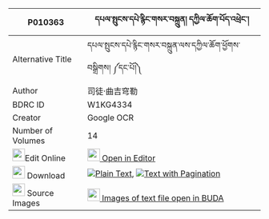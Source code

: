 |P010363|དཔལ་སྤུངས་དཔེ་རྙིང་གསར་བསྐྲུན། དཀྱིལ་ཆོག་པོད་འཕྲེང་། 
| --- | --- 
|Alternative Title |དཔལ་སྤུངས་དཔེ་རྙིང་གསར་བསྐྲུན་ལས་དཀྱིལ་ཆོག་ཕྱོགས་བསྒྲིགས། ༼དང་པོ།༽
|Author| 司徒·曲吉穹勒
|BDRC ID | W1KG4334
|Creator | Google OCR
|Number of Volumes| 14
|<img width="25" src="https://img.icons8.com/color/25/000000/edit-property.png">Edit Online| [<img width="25" src="https://avatars.githubusercontent.com/u/45091458?s=200&v=4"> Open in Editor](http://editor.openpecha.org/P010363)
|<img width="25" src="https://img.icons8.com/fluent/48/000000/download-2.png"/>  Download | [![](https://img.icons8.com/color/20/000000/txt.png)Plain Text](https://github.com/Openpecha/P010363/releases/download/v1/pal_pung_pe_nying_ge_ra_trun_k_plain_P010363.zip), [![](https://img.icons8.com/color/20/000000/txt.png)Text with Pagination](https://github.com/Openpecha/P010363/releases/download/v1/pal_pung_pe_nying_ge_ra_trun_k_pages_P010363.zip)
|<img width="25" src="https://img.icons8.com/plasticine/100/000000/pictures-folder.png"/>  Source Images | [<img width="25" src="https://library.bdrc.io/icons/BUDA-small.svg"> Images of text file open in BUDA](https://library.bdrc.io/show/bdr:W1KG4334)